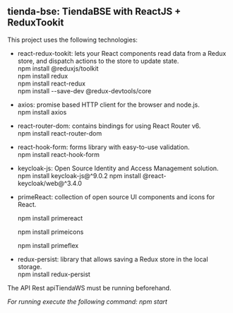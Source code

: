 ## tienda-bse: TiendaBSE with ReactJS + ReduxTookit

This project uses the following technologies:

- react-redux-tookit: lets your React components read data from a Redux store, and dispatch actions to the store to update state.  
  npm install @reduxjs/toolkit  
  npm install redux  
  npm install react-redux  
  npm install --save-dev @redux-devtools/core

- axios: promise based HTTP client for the browser and node.js.  
  npm install axios

- react-router-dom: contains bindings for using React Router v6.  
  npm install react-router-dom

- react-hook-form: forms library with easy-to-use validation.  
  npm install react-hook-form

- keycloak-js: Open Source Identity and Access Management solution.
  npm install keycloak-js@^9.0.2
  npm install @react-keycloak/web@^3.4.0

- primeReact: collection of open source UI components and icons for React.

  npm install primereact

  npm install primeicons

  npm install primeflex

- redux-persist: library that allows saving a Redux store in the local storage.  
  npm install redux-persist

The API Rest apiTiendaWS must be running beforehand.

_For running execute the following command: npm start_
